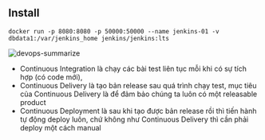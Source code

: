## Install

```shell
docker run -p 8080:8080 -p 50000:50000 --name jenkins-01 -v dbdata1:/var/jenkins_home jenkins/jenkins:lts
```

![devops-summarize](https://images.viblo.asia/1c718ad6-e26b-4785-b375-0bcbf901a084.png)

- Continuous Integration là chạy các bài test liên tục mỗi khi có sự tích hợp (có code mới),
- Continuous Delivery là tạo bản release sau quá trình chạy test, mục tiêu của Continuous Delivery là để đảm bảo chúng ta luôn có một releasable product
- Continuous Deployment là sau khi tạo được bản release rồi thì tiến hành tự động deploy luôn, chứ không như Continuous Delivery thì cần phải deploy một cách manual 
